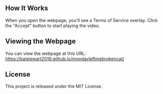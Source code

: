 ## How It Works

When you open the webpage, you'll see a Terms of Service overlay. Click the "Accept" button to start playing the video.

## Viewing the Webpage

You can view the webpage at this URL: https://kaistewart2019.github.io/mondayleftmebrokencat/

## License

This project is released under the MIT License.

